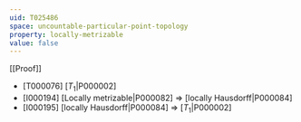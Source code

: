 ```yaml
---
uid: T025486
space: uncountable-particular-point-topology
property: locally-metrizable
value: false
---
```

[[Proof]]

* [T000076] [$T_1$|P000002]
* [I000194] [Locally metrizable|P000082] => [locally Hausdorff|P000084]
* [I000195] [locally Hausdorff|P000084] => [$T_1$|P000002]

